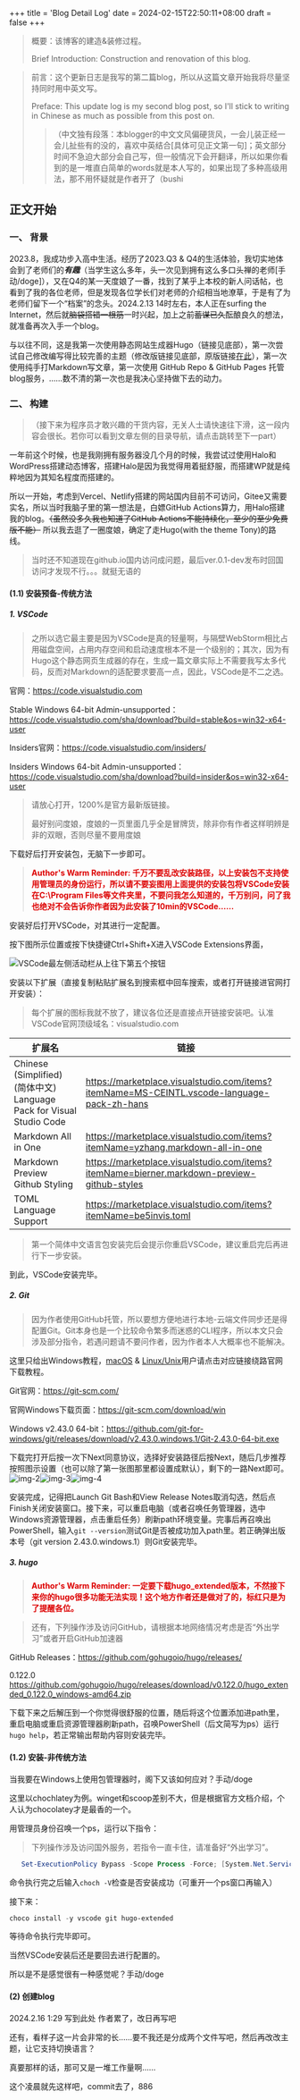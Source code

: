 +++
title = 'Blog Detail Log'
date = 2024-02-15T22:50:11+08:00
draft = false
+++

> 概要：该博客的建造&装修过程。
> 
> Brief Introduction: Construction and renovation of this blog.

> 前言：这个更新日志是我写的第二篇blog，所以从这篇文章开始我将尽量坚持同时用中英文写。
> 
> Preface: This update log is my second blog post, so I'll stick to writing in Chinese as much as possible from this post on.
>
> > （中文独有段落：本blogger的中文文风偏硬货风，一会儿装正经一会儿扯些有的没的，喜欢中英结合[具体可见正文第一句]；英文部分时间不急迫大部分会自己写，但一般情况下会开翻译，所以如果你看到的是一堆直白简单的words就是本人写的，如果出现了多种高级用法，那不用怀疑就是作者开了（bushi
>


## 正文开始

### 一、 背景
2023.8，我成功步入高中生活。经历了2023.Q3 & Q4的生活体验，我切实地体会到了老师们的***有趣***（当学生这么多年，头一次见到拥有这么多口头禅的老师[手动/doge]），又在Q4的某一天度娘了一番，找到了某乎上本校的新人问话帖，也看到了我的各位老师，但是发现各位学长们对老师的介绍相当地潦草，于是有了为老师们留下一个“档案”的念头。2024.2.13 14时左右，本人正在surfing the Internet，然后就~~脑袋搭错一根筋~~一时兴起，加上之前~~蓄谋已久~~酝酿良久的想法，就准备再次入手一个blog。

与以往不同，这是我第一次使用静态网站生成器Hugo（链接见底部），第一次尝试自己修改编写得比较完善的主题（修改版链接见底部，原版链接[在此](https://github.com/ThemeTony/hugo-theme-tony "ThemeTony/hugo-theme-tony - GitHub")），第一次使用纯手打Markdown写文章，第一次使用 GitHub Repo & GitHub Pages 托管blog服务，……数不清的第一次也是我决心坚持做下去的动力。

### 二、 构建
> （接下来为程序员才敢兴趣的干货内容，无关人士请快速往下滑，这一段内容会很长。若你可以看到文章左侧的目录导航，请点击跳转至下一part）

一年前这个时候，也是我刚拥有服务器没几个月的时候，我尝试过使用Halo和WordPress搭建动态博客，搭建Halo是因为我觉得用着挺舒服，而搭建WP就是纯粹地因为其知名程度而搭建的。

所以一开始，考虑到Vercel、Netlify搭建的网站国内目前不可访问，Gitee又需要实名，所以当时我脑子里的第一想法是，白嫖GitHub Actions算力，用Halo搭建我的blog。~~（虽然没多久我也知道了GitHub Actions不能持续化，至少的至少免费版不能）~~ 所以我去逛了一圈度娘，确定了走Hugo(with the theme Tony)的路线。

> 当时还不知道现在github.io国内访问成问题，最后ver.0.1-dev发布时回国访问才发现不行。。。就挺无语的

#### (1.1) 安装预备-传统方法

##### 1. VSCode
   
   > 之所以选它最主要是因为VSCode是真的轻量啊，与隔壁WebStorm相比占用磁盘空间，占用内存空间和启动速度根本不是一个级别的；其次，因为有Hugo这个静态网页生成器的存在，生成一篇文章实际上不需要我写太多代码，反而对Markdown的适配要求要高一点，因此，VSCode是不二之选。

   官网：https://code.visualstudio.com

   Stable Windows 64-bit Admin-unsupported：https://code.visualstudio.com/sha/download?build=stable&os=win32-x64-user

   Insiders官网：https://code.visualstudio.com/insiders/

   Insiders Windows 64-bit Admin-unsupported：https://code.visualstudio.com/sha/download?build=insider&os=win32-x64-user

   > 请放心打开，1200%是官方最新版链接。
   > 
   > 最好别问度娘，度娘的一页里面几乎全是冒牌货，除非你有作者这样明辨是非的双眼，否则尽量不要用度娘

   下载好后打开安装包，无脑下一步即可。

   > **<font color="#dd0000">Author's Warm Reminder: 千万不要乱改安装路径，以上安装包不支持使用管理员的身份运行，所以请不要妄图用上面提供的安装包将VSCode安装在C:\Program Files等文件夹里，不要问我怎么知道的，千万别问，问了我也绝对不会告诉你作者因为此安装了10min的VSCode……</font>**

   安装好后打开VSCode，对其进行一定配置。

   按下图所示位置或按下快捷键Ctrl+Shift+X进入VSCode Extensions界面，

   ![VSCode最左侧活动栏从上往下第五个按钮](/process/img-1.png)

   安装以下扩展（直接复制粘贴扩展名到搜索框中回车搜索，或者打开链接进官网打开安装）：

   > 每个扩展的图标我就不放了，建议各位还是直接点开链接安装吧。认准VSCode官网顶级域名：visualstudio.com

   | 扩展名 | 链接 |
   |-----|-----|
   |Chinese (Simplified) (简体中文) Language Pack for Visual Studio Code|https://marketplace.visualstudio.com/items?itemName=MS-CEINTL.vscode-language-pack-zh-hans|
   |Markdown All in One|https://marketplace.visualstudio.com/items?itemName=yzhang.markdown-all-in-one|
   |Markdown Preview Github Styling|https://marketplace.visualstudio.com/items?itemName=bierner.markdown-preview-github-styles|
   |TOML Language Support|https://marketplace.visualstudio.com/items?itemName=be5invis.toml|
   
   > 第一个简体中文语言包安装完后会提示你重启VSCode，建议重启完后再进行下一步安装。

   到此，VSCode安装完毕。

##### 2. Git
   
   > 因为作者使用GitHub托管，所以要想方便地进行本地-云端文件同步还是得配置Git。Git本身也是一个比较命令繁多而迷惑的CLI程序，所以本文只会涉及部分指令，若遇问题请不要问作者，因为作者本人大概率也不能解决。

   这里只给出Windows教程，[macOS](https://git-scm.com/download/mac) & [Linux/Unix](https://git-scm.com/download/linux)用户请点击对应链接绕路官网下载教程。

   Git官网：https://git-scm.com/

   官网Windows下载页面：https://git-scm.com/download/win

   Windows v2.43.0 64-bit：https://github.com/git-for-windows/git/releases/download/v2.43.0.windows.1/Git-2.43.0-64-bit.exe

   下载完打开后按一次下Next同意协议，选择好安装路径后按Next，随后几步推荐按照图示设置（也可以除了第一张图那里都设置成默认），剩下的一路Next即可。 ![img-2](/process/img-2.png)![img-3](/process/img-3.png)![img-4](/process/img-4.png)

   安装完成，记得把Launch Git Bash和View Release Notes取消勾选，然后点Finish关闭安装窗口。接下来，可以重启电脑（或者召唤任务管理器，选中Windows资源管理器，点击重启任务）刷新path环境变量。完事后再召唤出PowerShell，输入`git --version`测试Git是否被成功加入path里。若正确弹出版本号（git version 2.43.0.windows.1）则Git安装完毕。

##### 3. hugo
   
   > **<font color="#dd00000">Author's Warm Reminder: 一定要下载hugo_extended版本，不然接下来你的hugo很多功能无法实现！这个地方作者还是做对了的，标红只是为了提醒各位。</font>**
   
   > 还有，下列操作涉及访问GitHub，请根据本地网络情况考虑是否“外出学习”或者开启GitHub加速器
   
   GitHub Releases：https://github.com/gohugoio/hugo/releases/

   0.122.0 https://github.com/gohugoio/hugo/releases/download/v0.122.0/hugo_extended_0.122.0_windows-amd64.zip

   下载下来之后解压到一个你觉得很舒服的位置，随后将这个位置添加进path里，重启电脑或重启资源管理器刷新path，召唤PowerShell（后文简写为ps）运行`hugo help`，若正常输出帮助内容则安装完毕。

#### (1.2) 安装-非传统方法

   当我要在Windows上使用包管理器时，阁下又该如何应对？手动/doge

   这里以chochlatey为例。winget和scoop差别不大，但是根据官方文档介绍，个人认为chocolatey才是最香的一个。

   用管理员身份召唤一个ps，运行以下指令：

   > 下列操作涉及访问国外服务，若指令一直卡住，请准备好“外出学习”。

   ```powershell
      Set-ExecutionPolicy Bypass -Scope Process -Force; [System.Net.ServicePointManager]::SecurityProtocol = [System.Net.ServicePointManager]::SecurityProtocol -bor 3072; iex ((New-Object System.Net.WebClient).DownloadString('https://community.chocolatey.org/install.ps1'))
   ```

   命令执行完之后输入`choch -V`检查是否安装成功（可重开一个ps窗口再输入）

   接下来：
   ```powershell
   choco install -y vscode git hugo-extended
   ```

   等待命令执行完毕即可。

   当然VSCode安装后还是要回去进行配置的。

   所以是不是感觉很有一种感觉呢？手动/doge

#### (2) 创建blog

   2024.2.16 1:29 写到此处 作者累了，改日再写吧

   还有，看样子这一片会非常的长……要不我还是分成两个文件写吧，然后再改改主题，让它支持切换语言？

   真要那样的话，那可又是一堆工作量啊……

   这个凌晨就先这样吧，commit去了，886